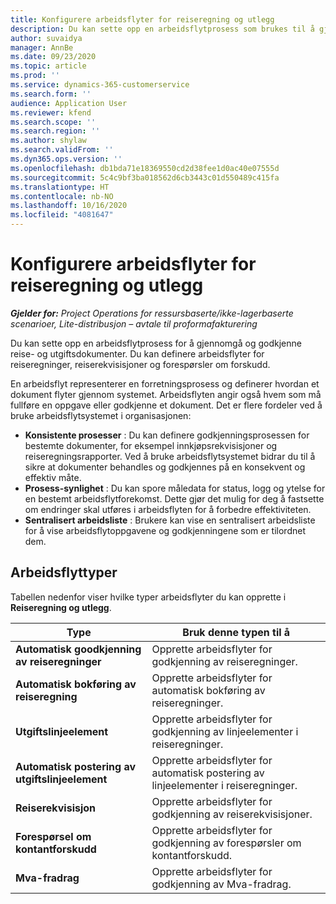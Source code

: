 ```yaml
---
title: Konfigurere arbeidsflyter for reiseregning og utlegg
description: Du kan sette opp en arbeidsflytprosess som brukes til å gjennomgå og godkjenne reise- og utgiftsdokumenter.
author: suvaidya
manager: AnnBe
ms.date: 09/23/2020
ms.topic: article
ms.prod: ''
ms.service: dynamics-365-customerservice
ms.search.form: ''
audience: Application User
ms.reviewer: kfend
ms.search.scope: ''
ms.search.region: ''
ms.author: shylaw
ms.search.validFrom: ''
ms.dyn365.ops.version: ''
ms.openlocfilehash: db1bda71e18369550cd2d38fee1d0ac40e07555d
ms.sourcegitcommit: 5c4c9bf3ba018562d6cb3443c01d550489c415fa
ms.translationtype: HT
ms.contentlocale: nb-NO
ms.lasthandoff: 10/16/2020
ms.locfileid: "4081647"
---
```

# <a name="set-up-workflows-for-expense-management"></a>Konfigurere arbeidsflyter for reiseregning og utlegg

_**Gjelder for:** Project Operations for ressursbaserte/ikke-lagerbaserte scenarioer, Lite-distribusjon – avtale til proformafakturering_

Du kan sette opp en arbeidsflytprosess for å gjennomgå og godkjenne reise- og utgiftsdokumenter. Du kan definere arbeidsflyter for reiseregninger, reiserekvisisjoner og forespørsler om forskudd.

En arbeidsflyt representerer en forretningsprosess og definerer hvordan et dokument flyter gjennom systemet. Arbeidsflyten angir også hvem som må fullføre en oppgave eller godkjenne et dokument. Det er flere fordeler ved å bruke arbeidsflytsystemet i organisasjonen:

- **Konsistente prosesser** : Du kan definere godkjenningsprosessen for bestemte dokumenter, for eksempel innkjøpsrekvisisjoner og reiseregningsrapporter. Ved å bruke arbeidsflytsystemet bidrar du til å sikre at dokumenter behandles og godkjennes på en konsekvent og effektiv måte.
- **Prosess-synlighet** : Du kan spore måledata for status, logg og ytelse for en bestemt arbeidsflytforekomst. Dette gjør det mulig for deg å fastsette om endringer skal utføres i arbeidsflyten for å forbedre effektiviteten.
- **Sentralisert arbeidsliste** : Brukere kan vise en sentralisert arbeidsliste for å vise arbeidsflytoppgavene og godkjenningene som er tilordnet dem. 

## <a name="workflow-types"></a>Arbeidsflyttyper

Tabellen nedenfor viser hvilke typer arbeidsflyter du kan opprette i **Reiseregning og utlegg**.


|              <strong>Type</strong>              |                   <strong>Bruk denne typen til å</strong>                   |
|-------------------------------------------------|-----------------------------------------------------------------------|
|   <strong>Automatisk goodkjenning av reiseregninger</strong> |            Opprette arbeidsflyter for godkjenning av reiseregninger.             |
|  <strong>Automatisk bokføring av reiseregning</strong>   |        Opprette arbeidsflyter for automatisk bokføring av reiseregninger.        |
|       <strong>Utgiftslinjeelement</strong>        |     Opprette arbeidsflyter for godkjenning av linjeelementer i reiseregninger.      |
| <strong>Automatisk postering av utgiftslinjeelement</strong> | Opprette arbeidsflyter for automatisk postering av linjeelementer i reiseregninger. |
|       <strong>Reiserekvisisjon</strong>       |          Opprette arbeidsflyter for godkjenning av reiserekvisisjoner.           |
|      <strong>Forespørsel om kontantforskudd</strong>      |         Opprette arbeidsflyter for godkjenning av forespørsler om kontantforskudd.          |
|        <strong>Mva-fradrag</strong>        | Opprette arbeidsflyter for godkjenning av Mva-fradrag.  |
